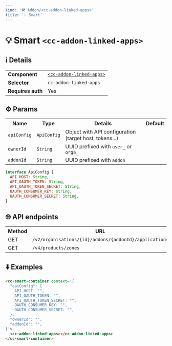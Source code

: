 ```yaml
---
kind: '🛠 Addon/<cc-addon-linked-apps>'
title: '💡 Smart'
---
```

# 💡 Smart `<cc-addon-linked-apps>`

## ℹ️ Details

<table>
  <tr><td><strong>Component    </strong> <td><a href="https://www.clever-cloud.com/developers/doc/clever-components/?path=/docs/%F0%9F%9B%A0-addon-cc-addon-linked-apps--default-story"><code>&lt;cc-addon-linked-apps&gt;</code></a>
  <tr><td><strong>Selector     </strong> <td><code>cc-addon-linked-apps</code>
  <tr><td><strong>Requires auth</strong> <td>Yes
</table>

## ⚙️ Params

<table>
  <tr><th>Name                   <th>Type                   <th>Details                                                     <th>Default
  <tr><td><code>apiConfig</code> <td><code>ApiConfig</code> <td>Object with API configuration (target host, tokens...)      <td>
  <tr><td><code>ownerId</code>   <td><code>String</code>    <td>UUID prefixed with <code>user_</code> or <code>orga_</code> <td>
  <tr><td><code>addonId</code>   <td><code>String</code>    <td>UUID prefixed with <code>addon_</code>                      <td>
</table>

```js
interface ApiConfig {
  API_HOST: String,
  API_OAUTH_TOKEN: String,
  API_OAUTH_TOKEN_SECRET: String,
  OAUTH_CONSUMER_KEY: String,
  OAUTH_CONSUMER_SECRET: String,
}
```

## 🌐 API endpoints

<!-- List API endpoints used by the component here with the details. -->

<table>
  <tr><th>Method <th>URL                                                               <th>Cache?
  <tr><td>GET    <td><code>/v2/organisations/{id}/addons/{addonId}/applications</code> <td>Default
  <tr><td>GET    <td><code>/v4/products/zones</code>                                   <td>1 day
</table>

## ⬇️️ Examples

```html
<cc-smart-container context='{
  "apiConfig": {
    API_HOST: "",
    API_OAUTH_TOKEN: "",
    API_OAUTH_TOKEN_SECRET: "",
    OAUTH_CONSUMER_KEY: "",
    OAUTH_CONSUMER_SECRET: "",
  },
  "ownerId": "",
  "addonId": "",
}'>
  <cc-addon-linked-apps></cc-addon-linked-apps>
</cc-smart-container>
```
